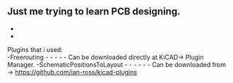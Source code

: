 Just me trying to learn PCB designing.
-
-
-
Plugins that i used:  
  -Freerouting - - - - - Can be downloaded directly at KiCAD-> Plugin Manager.
  -SchematicPositionsToLayout - - - - - - Can be downloaded from -> https://github.com/ian-ross/kicad-plugins
